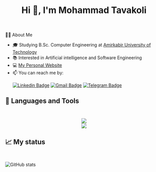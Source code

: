 <h1 align="center">
  Hi 👋, I'm Mohammad Tavakoli<br><br>
</h1>

👨‍💻 About Me<br>

- 🎓 Studying B.Sc. Computer Engineering at [Amirkabir University of Technology](https://aut.ac.ir/)
- 📚 Interested in Artificial intelligence and Software Engineering 
- 💻 [My Personal Website](https://mohammadtavakoli78.github.io/)
- 📫 You can reach me by:<br><br>
[![Linkedin Badge](https://img.shields.io/badge/-LinkedIn-0077B5?style=for-the-badge&logo=linkedin&logoColor=white)](https://www.linkedin.com/in/mohammad-tavakoli-32649b21a/)
[![Gmail Badge](https://img.shields.io/badge/Gmail-D14836?style=for-the-badge&logo=gmail&logoColor=white)](mailto:mohamad.tavakoli7878@gmail.com)
[![Telegram Badge](https://img.shields.io/badge/Telegram-2CA5E0?style=for-the-badge&logo=telegram&logoColor=white)](https://www.t.me/Mohammad_ta78)

<h2>
  🔨 Languages and Tools<br><br>
</h2>

<p align="center">
  <a href="https://skillicons.dev">
    <img src="https://skillicons.dev/icons?i=c,java,androidstudio,python,js,ts,php,react,nextjs,nodejs,django,flask,arduino" /><br>
    <img src="https://skillicons.dev/icons?i=tensorflow,pytorch,postgres,mysql,mongodb,docker,linux,latex,git" />
  </a>
</p>

<h2>
  📈 My status<br><br>
</h2>

<!---
[![GitHub Streak](http://github-readme-streak-stats.herokuapp.com?user=mohammadtavakoli78&theme=radical)](https://git.io/streak-stats)
![GitHub stats](https://github-readme-stats.vercel.app/api?username=mohammadtavakoli78&show_icons=true&theme=radical)
--->
![GitHub stats](https://github-readme-stats.vercel.app/api/top-langs/?username=mohammadtavakoli78&show_icons=true&layout=compact&theme=radical)
